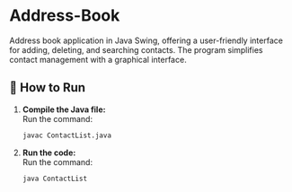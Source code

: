 # Address-Book
Address book application in Java Swing, offering a user-friendly interface for adding, deleting, and searching contacts. The program simplifies contact management with a graphical interface.


## 🚀 How to Run

1. **Compile the Java file:**  
   Run the command:  
   ```bash
   javac ContactList.java
2. **Run the code:**  
   Run the command:  
   ```bash
   java ContactList
   

